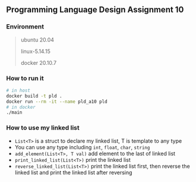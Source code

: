 ## Programming Language Design Assignment 10

### Environment

> ubuntu 20.04
> 
> linux-5.14.15
> 
> docker 20.10.7

### How to run it

```bash
# in host
docker build -t pld .
docker run --rm -it --name pld_a10 pld
# in docker
./main
```

### How to use my linked list
- `List<T>` is a struct to declare my linked list, T is template to any type
- You can use any type including `int`, `float`, `char`, `string`
- `add_element(List<T>, T val)` add element to the last of linked list
- `print_linked_list(List<T>)` print the linked list
- `reverse_linked_list(List<T>)` print the linked list first, then reverse the linked list and print the linked list after reversing
